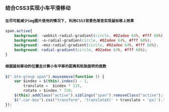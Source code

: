### 结合CSS3实现小车平滑移动

#### `在尽可能减少img图片使用的情况下, 利用CSS3背景色渐变实现鼠标移上效果`
```CSS
span.active{
    background: -webkit-radial-gradient(circle, #02adee 64%, #fff 68%); 
    background: -o-radial-gradien(circle, #02adee 64%, #fff 68%); 
    background: -moz-radial-gradient(circle, #02adee 64%, #fff 68%); 
    background: radial-gradient(circle, #02adee 64%, #fff 68%);
}
```

####  `根据鼠标移动的位置去计算小车平移的距离和轮胎旋转的度数`
```javascript
$(".btn-group span").mousemove(function () {
    var $index = $(this).index() - 1,
        translate =  $index * 115,
        rotate = $index * 720;
    $(this).addClass("active").siblings("span").removeClass("active");
    $(".car-box").css("transform", 'translateX(' + translate + 'px)').find("img").css("transform", 'rotate(' + rotate + 'deg)');
});
```
